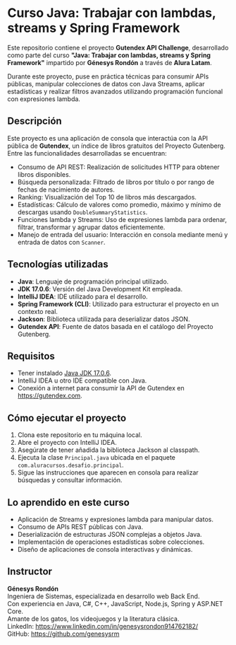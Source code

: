 # Curso Java: Trabajar con lambdas, streams y Spring Framework

Este repositorio contiene el proyecto **Gutendex API Challenge**, desarrollado como parte del curso **"Java: Trabajar con lambdas, streams y Spring Framework"** impartido por **Génesys Rondón** a través de **Alura Latam**.

Durante este proyecto, puse en práctica técnicas para consumir APIs públicas, manipular colecciones de datos con Java Streams, aplicar estadísticas y realizar filtros avanzados utilizando programación funcional con expresiones lambda.

## Descripción
Este proyecto es una aplicación de consola que interactúa con la API pública de **Gutendex**, un índice de libros gratuitos del Proyecto Gutenberg. Entre las funcionalidades desarrolladas se encuentran:

- Consumo de API REST: Realización de solicitudes HTTP para obtener libros disponibles.
- Búsqueda personalizada: Filtrado de libros por título o por rango de fechas de nacimiento de autores.
- Ranking: Visualización del Top 10 de libros más descargados.
- Estadísticas: Cálculo de valores como promedio, máximo y mínimo de descargas usando `DoubleSummaryStatistics`.
- Funciones lambda y Streams: Uso de expresiones lambda para ordenar, filtrar, transformar y agrupar datos eficientemente.
- Manejo de entrada del usuario: Interacción en consola mediante menú y entrada de datos con `Scanner`.

## Tecnologías utilizadas
- **Java**: Lenguaje de programación principal utilizado.
- **JDK 17.0.6**: Versión del Java Development Kit empleada.
- **IntelliJ IDEA**: IDE utilizado para el desarrollo.
- **Spring Framework (CLI)**: Utilizado para estructurar el proyecto en un contexto real.
- **Jackson**: Biblioteca utilizada para deserializar datos JSON.
- **Gutendex API**: Fuente de datos basada en el catálogo del Proyecto Gutenberg.

## Requisitos
- Tener instalado [Java JDK 17.0.6](https://www.oracle.com/java/technologies/javase/jdk17-archive-downloads.html).
- IntelliJ IDEA u otro IDE compatible con Java.
- Conexión a internet para consumir la API de Gutendex en https://gutendex.com.

## Cómo ejecutar el proyecto
1. Clona este repositorio en tu máquina local.
2. Abre el proyecto con IntelliJ IDEA.
3. Asegúrate de tener añadida la biblioteca Jackson al classpath.
4. Ejecuta la clase `Principal.java` ubicada en el paquete `com.aluracursos.desafio.principal`.
5. Sigue las instrucciones que aparecen en consola para realizar búsquedas y consultar información.

## Lo aprendido en este curso
- Aplicación de Streams y expresiones lambda para manipular datos.
- Consumo de APIs REST públicas con Java.
- Deserialización de estructuras JSON complejas a objetos Java.
- Implementación de operaciones estadísticas sobre colecciones.
- Diseño de aplicaciones de consola interactivas y dinámicas.

## Instructor
**Génesys Rondón**  
Ingeniera de Sistemas, especializada en desarrollo web Back End.  
Con experiencia en Java, C#, C++, JavaScript, Node.js, Spring y ASP.NET Core.  
Amante de los gatos, los videojuegos y la literatura clásica.  
LinkedIn: https://www.linkedin.com/in/genesysrondon914762182/  
GitHub: https://github.com/genesysrm
